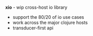 **xio** - wip cross-host io library
- support the 80/20 of io use cases
- work across the major clojure hosts
- transducer-first api

